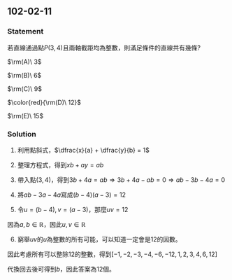 ## 102-02-11

### Statement

若直線通過點$P(3, 4)$且兩軸截距均為整數，則滿足條件的直線共有幾條?

$\rm(A)\ 3$

$\rm(B)\ 6$

$\rm(C)\ 9$

$\color{red}{\rm(D)\ 12}$

$\rm(E)\ 15$

### Solution

1. 利用點斜式，$\dfrac{x}{a} + \dfrac{y}{b} = 1$

2. 整理方程式，得到$xb+ay=ab$

3. 帶入點$(3, 4)$，得到$3b+4a=ab \Rightarrow 3b+4a-ab=0 \Rightarrow ab-3b-4a = 0$

4. 將$ab-3a-4a$寫成$(b-4)(a-3) = 12$

5. 令$u = (b-4), v = (a-3)$，那麼$uv = 12$

  因為$a,b \in \mathbb{R}$，因此$u, v \in \mathbb{R}$

6. 窮舉$uv$的$u$為整數的所有可能，可以知道一定會是$12$的因數。

  因此考慮所有可以整除$12$的整數，得到$[-1,-2,-3,-4,-6,-12, 1, 2, 3, 4, 6, 12]$

  代換回去後可得到$b$，因此答案為$12$個。